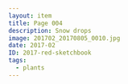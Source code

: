 ```yaml
---
layout: item
title: Page 004
description: Snow drops
image: 201702_20170805_0010.jpg
date: 2017-02
ID: 2017-red-sketchbook
tags: 
  - plants
---
```

